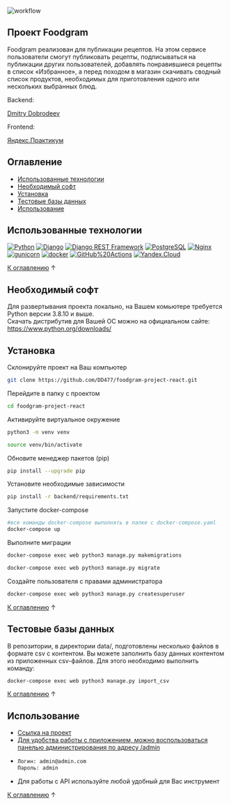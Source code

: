 ![workflow](https://github.com/DD477/foodgram-project-react/actions/workflows/main.yml/badge.svg)

  ## Проект Foodgram
Foodgram реализован для публикации рецептов. На этом сервисе пользователи смогут публиковать рецепты, подписываться на публикации других пользователей, добавлять понравившиеся рецепты в список «Избранное», а перед походом в магазин скачивать сводный список продуктов, необходимых для приготовления одного или нескольких выбранных блюд.
    
 Backend:
  <p>
  
  [Dmitry Dobrodeev](https://github.com/DD477)
  
  </p>
  
  Frontend:
  
  [Яндекс.Практикум](https://github.com/yandex-praktikum/foodgram-project-react)
  



## Оглавление

* [Использованные технологии](#использованные-технологии)
* [Необходимый софт](#необходимый-софт)
* [Установка](#установка)
* [Тестовые базы данных](#тестовые-базы-данных)
* [Использование](#использование)

## Использованные технологии
[![Python](https://img.shields.io/badge/-Python-464646?style=flat-square&logo=Python)](https://www.python.org/)
[![Django](https://img.shields.io/badge/-Django-464646?style=flat-square&logo=Django)](https://www.djangoproject.com/)
[![Django REST Framework](https://img.shields.io/badge/-Django%20REST%20Framework-464646?style=flat-square&logo=Django%20REST%20Framework)](https://www.django-rest-framework.org/)
[![PostgreSQL](https://img.shields.io/badge/-PostgreSQL-464646?style=flat-square&logo=PostgreSQL)](https://www.postgresql.org/)
[![Nginx](https://img.shields.io/badge/-NGINX-464646?style=flat-square&logo=NGINX)](https://nginx.org/ru/)
[![gunicorn](https://img.shields.io/badge/-gunicorn-464646?style=flat-square&logo=gunicorn)](https://gunicorn.org/)
[![docker](https://img.shields.io/badge/-Docker-464646?style=flat-square&logo=docker)](https://www.docker.com/)
[![GitHub%20Actions](https://img.shields.io/badge/-GitHub%20Actions-464646?style=flat-square&logo=GitHub%20actions)](https://github.com/features/actions)
[![Yandex.Cloud](https://img.shields.io/badge/-Yandex.Cloud-464646?style=flat-square&logo=Yandex.Cloud)](https://cloud.yandex.ru/)

[К оглавлению](#оглавление) ↑

## Необходимый софт
Для развертывания проекта локально, на Вашем комьютере требуется Python версии 3.8.10 и выше. <br>
Скачать дистрибутив для Вашей ОС можно на официальном сайте: https://www.python.org/downloads/

## Установка
Склонируйте проект на Ваш компьютер
   ```sh
   git clone https://github.com/DD477/foodgram-project-react.git
   ```
Перейдите в папку с проектом
   ```sh
   cd foodgram-project-react
   ```
Активируйте виртуальное окружение
   ```sh
   python3 -m venv venv
   ```
   ```sh
   source venv/bin/activate
   ```
Обновите менеджер пакетов (pip)
   ```sh
   pip install --upgrade pip
   ```
Установите необходимые зависимости
   ```sh
   pip install -r backend/requirements.txt
   ```
   
Запустите docker-compose
  ```sh
  #все команды docker-compose выполнять в папке с docker-compose.yaml
  docker-compose up
  ```
Выполните миграции
   ```sh
   docker-compose exec web python3 manage.py makemigrations
   ```
   ```sh
   docker-compose exec web python3 manage.py migrate
   ```
Создайте пользователя с правами администратора
   ```sh
   docker-compose exec web python3 manage.py createsuperuser
   ```
   
[К оглавлению](#оглавление) ↑

## Тестовые базы данных
В репозитории, в директории data/, подготовлены несколько файлов в формате csv с контентом. Вы можете заполнить базу данных контентом из приложенных csv-файлов. Для этого необходимо выполнить команду:
   ```sh
   docker-compose exec web python3 manage.py import_csv
   ```
   
[К оглавлению](#оглавление) ↑

## Использование
* [Ссылка на проект](http://foodgramproject.ddns.net/)
* [Для удобства работы с приложением, можно воспользоваться панелью администрирования по адресу /admin](http://foodgramproject.ddns.net/admin/)
* ```sh
  Логин: admin@admin.com 
  Пароль: admin
  ```
* Для работы с API используйте любой удобный для Вас инструмент

[К оглавлению](#оглавление) ↑
